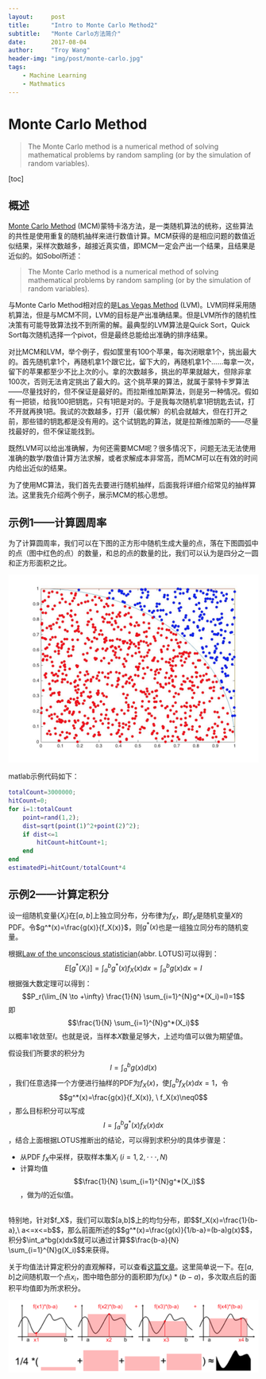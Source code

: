 ```yaml
---
layout:     post
title:      "Intro to Monte Carlo Method2"
subtitle:   "Monte Carlo方法简介"
date:       2017-08-04
author:     "Troy Wang"
header-img: "img/post/monte-carlo.jpg"
tags:
    - Machine Learning
    - Mathmatics
---
```


# Monte Carlo Method

> The Monte Carlo method is a numerical method of solving mathematical problems by random sampling (or by the simulation of random variables).

[toc]

## 概述
[Monte Carlo Method](https://en.wikipedia.org/wiki/Monte_Carlo_method) (MCM)蒙特卡洛方法，是一类随机算法的统称，这些算法的共性是使用重复的随机抽样来进行数值计算。MCM获得的是相应问题的数值近似结果，采样次数越多，越接近真实值，即MCM一定会产出一个结果，且结果是近似的。如Sobol所述：
> The Monte Carlo method is a numerical method of solving mathematical problems by random sampling (or by the simulation of random variables).

与Monte Carlo Method相对应的是[Las Vegas Method](https://en.wikipedia.org/wiki/Las_Vegas_algorithm) (LVM)。LVM同样采用随机算法，但是与MCM不同，LVM的目标是产出准确结果。但是LVM所作的随机性决策有可能导致算法找不到所需的解。最典型的LVM算法是Quick Sort，Quick Sort每次随机选择一个pivot，但是最终总能给出准确的排序结果。

对比MCM和LVM，举个例子，假如筐里有100个苹果，每次闭眼拿1个，挑出最大的。首先随机拿1个，再随机拿1个跟它比，留下大的，再随机拿1个……每拿一次，留下的苹果都至少不比上次的小。拿的次数越多，挑出的苹果就越大，但除非拿100次，否则无法肯定挑出了最大的。这个挑苹果的算法，就属于蒙特卡罗算法——尽量找好的，但不保证是最好的。而拉斯维加斯算法，则是另一种情况。假如有一把锁，给我100把钥匙，只有1把是对的。于是我每次随机拿1把钥匙去试，打不开就再换1把。我试的次数越多，打开（最优解）的机会就越大，但在打开之前，那些错的钥匙都是没有用的。这个试钥匙的算法，就是拉斯维加斯的——尽量找最好的，但不保证能找到。

既然LVM可以给出准确解，为何还需要MCM呢？很多情况下，问题无法无法使用准确的数学/数值计算方法求解，或者求解成本非常高，而MCM可以在有效的时间内给出近似的结果。

为了使用MC算法，我们首先去要进行随机抽样，后面我将详细介绍常见的抽样算法。这里我先介绍两个例子，展示MCM的核心思想。

## 示例1——计算圆周率

为了计算圆周率，我们可以在下图的正方形中随机生成大量的点，落在下图圆弧中的点（图中红色的点）的数量，和总的点的数量的比，我们可以认为是四分之一圆和正方形面积之比。

![Alt text](./1501658805826.png)

matlab示例代码如下：
```matlab
totalCount=3000000;
hitCount=0;
for i=1:totalCount
    point=rand(1,2);
    dist=sqrt(point(1)^2+point(2)^2);
    if dist<=1
        hitCount=hitCount+1;
    end
end
estimatedPi=hitCount/totalCount*4
```

## 示例2——计算定积分

设一组随机变量$\{X_i\}$在$[a,b]$上独立同分布，分布律为$f_X$，即$f_X$是随机变量$X$的PDF。令$g^*(x)=\frac{g(x)}{f_X(x)}$，则$g^*(x)$也是一组独立同分布的随机变量。

根据[Law of the unconscious statistician](https://en.wikipedia.org/wiki/Law_of_the_unconscious_statistician)(abbr. LOTUS)可以得到：$$E[g^*(X_i)]=\int_a^bg^*(x)f_X(x)dx=\int_a^bg(x)dx=I$$
根据强大数定理可以得到：$$P_r(\lim_{N \to +\infty} \frac{1}{N} \sum_{i=1}^{N}g^*(X_i)=I)=1$$
即$$\frac{1}{N} \sum_{i=1}^{N}g^*(X_i)$$以概率1收敛至$I$。也就是说，当样本$X$数量足够大，上述均值可以做为期望值。

假设我们所要求的积分为$$I=\int_a^bg(x)d(x)$$，我们任意选择一个方便进行抽样的PDF为$f_X(x)$，使$\int_a^bf_X(x)dx=1$，令$$g^*(x)=\frac{g(x)}{f_X(x)}, \ f_X(x)\neq0$$，那么目标积分可以写成$$I=\int_a^bg^*(x)f_X(x)dx$$，结合上面根据LOTUS推断出的结论，可以得到求积分$I$的具体步骤是：
- 从PDF $f_X$中采样，获取样本集$X_i\ (i=1,2,\cdot\cdot\cdot,N)$
- 计算均值$$\frac{1}{N} \sum_{i=1}^{N}g^*(X_i)$$，做为$I$的近似值。

<br>
特别地，针对$f_X$，我们可以取$[a,b]$上的均匀分布，即$$f_X(x)=\frac{1}{b-a},\ a<=x<=b$$，那么前面所述的$$g^*(x)=\frac{g(x)}{1/b-a}=(b-a)g(x)$$，积分$\int_a^bg(x)dx$就可以通过计算$$\frac{b-a}{N} \sum_{i=1}^{N}g(X_i)$$来获得。

关于均值法计算定积分的直观解释，可以查看[这篇文章](http://www.scratchapixel.com/lessons/mathematics-physics-for-computer-graphics/monte-carlo-methods-in-practice/monte-carlo-integration)。这里简单说一下。在$[a,b]$之间随机取一个点$x_i$，图中暗色部分的面积即为$f(x_i)*(b-a)$，多次取点后的面积平均值即为所求积分。

![Alt text](./1502029278658.png)

